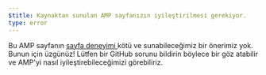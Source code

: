 ```yaml
---
$title: Kaynaktan sunulan AMP sayfanızın iyileştirilmesi gerekiyor.
type: error
---
```


Bu AMP sayfanın [sayfa deneyimi ](https://github.com/ampproject/amphtml/issues/new?assignees=&labels=Type%3A+Page+experience&template=page-experience.md&title=Page+experience+issue) kötü ve sunabileceğimiz bir önerimiz yok. Bunun için üzgünüz! Lütfen <a>bir GitHub sorunu bildirin</a> böylece bir göz atabilir ve AMP'yi nasıl iyileştirebileceğimizi görebiliriz.
